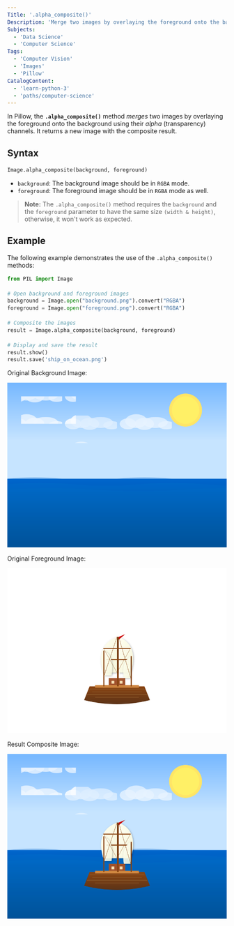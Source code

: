 ```yaml
---
Title: '.alpha_composite()'
Description: 'Merge two images by overlaying the foreground onto the background using their alpha (transparency) channels.'
Subjects:
  - 'Data Science'
  - 'Computer Science'
Tags:
  - 'Computer Vision'
  - 'Images'
  - 'Pillow'
CatalogContent:
  - 'learn-python-3'
  - 'paths/computer-science'
---
```


In Pillow, the **`.alpha_composite()`** method _merges_ two images by overlaying the foreground onto the background using their _alpha_ (transparency) channels. It returns a new image with the composite result.

## Syntax

```py
Image.alpha_composite(background, foreground)
```

- `background`: The background image should be in `RGBA` mode.
- `foreground`: The foreground image should be in `RGBA` mode as well.

> **Note:** The `.alpha_composite()` method requires the `background` and the `foreground` parameter to have the same size `(width & height)`, otherwise, it won't work as expected.

## Example

The following example demonstrates the use of the `.alpha_composite()` methods:

```py
from PIL import Image

# Open background and foreground images
background = Image.open("background.png").convert("RGBA")
foreground = Image.open("foreground.png").convert("RGBA")

# Composite the images
result = Image.alpha_composite(background, foreground)

# Display and save the result
result.show()
result.save('ship_on_ocean.png')
```

Original Background Image:

![Original Background Image](/media/ocean.png)

Original Foreground Image:

![Original Foreground Image](/media/ship.png)

Result Composite Image:

![Result Composite Image](/media/ship_on_ocean.png)
